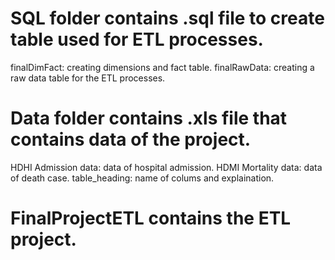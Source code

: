 <h1>SQL folder contains .sql file to create table used for ETL processes.</h1>
    finalDimFact: creating dimensions and fact table.
    finalRawData: creating a raw data table for the ETL processes.


<h1>Data folder contains .xls file that contains data of the project.</h1>
    HDHI Admission data: data of hospital admission.
    HDMI Mortality data: data of death case.
    table_heading: name of colums and explaination.

<h1>FinalProjectETL contains the ETL project.</h1>